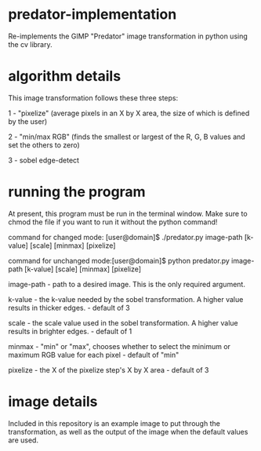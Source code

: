 # predator-implementation
Re-implements the GIMP "Predator" image transformation in python using the cv library.

# algorithm details
This image transformation follows these three steps:

1 - "pixelize" (average pixels in an X by X area, the size of which is defined by the user)

2 - "min/max RGB" (finds the smallest or largest of the R, G, B values and set the others to zero)

3 - sobel edge-detect

# running the program
At present, this program must be run in the terminal window.
Make sure to chmod the file if you want to run it without the python command!

command for changed mode: \[user@domain]$ ./predator.py image-path \[k-value] \[scale] \[minmax] \[pixelize]

command for unchanged mode:\[user@domain]$ python predator.py image-path \[k-value] \[scale] \[minmax] \[pixelize]

image-path - path to a desired image. This is the only required argument.

k-value - the k-value needed by the sobel transformation. A higher value results in thicker edges. - default of 3

scale - the scale value used in the sobel transformation. A higher value results in brighter edges. - default of 1

minmax - "min" or "max", chooses whether to select the minimum or maximum RGB value for each pixel - default of "min"

pixelize - the X of the pixelize step's X by X area - default of 3

# image details
Included in this repository is an example image to put through the transformation, as well as the output of the image when the default values are used.
